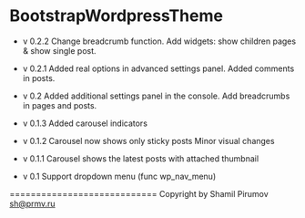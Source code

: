 BootstrapWordpressTheme
=======================
* v 0.2.2
Change breadcrumb function.
Add widgets: show children pages & show single post.

* v 0.2.1
Added real options in advanced settings panel.
Added comments in posts.

* v 0.2
Added additional settings panel in the console.
Add breadcrumbs in pages and posts.

* v 0.1.3
Added carousel indicators

* v 0.1.2
Carousel now shows only sticky posts
Minor visual changes

* v 0.1.1
Carousel shows the latest posts with attached thumbnail

* v 0.1
Support dropdown menu (func wp_nav_menu)

============================
Copyright by Shamil Pirumov
sh@prmv.ru
